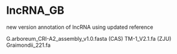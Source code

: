 # lncRNA_GB
new version annotation of lncRNA using updated reference

G.arboreum_CRI-A2_assembly_v1.0.fasta (CAS)
TM-1_V2.1.fa (ZJU)
Graimondii_221.fa
